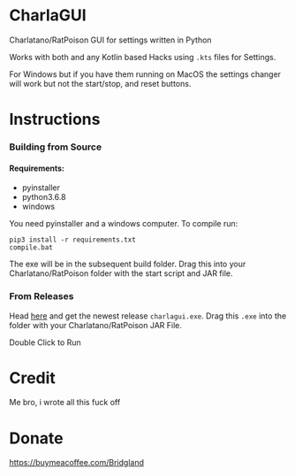 # CharlaGUI
Charlatano/RatPoison GUI for settings written in Python

Works with both and any Kotlin based Hacks using `.kts` files for Settings.

For Windows but if you have them running on MacOS the settings changer will work but not the start/stop, and reset buttons.

# Instructions

### Building from Source

#### Requirements:

- pyinstaller
- python3.6.8
- windows

You need pyinstaller and a windows computer. To compile run:

```
pip3 install -r requirements.txt
compile.bat
```

The exe will be in the subsequent build folder. Drag this into your Charlatano/RatPoison folder with the start script and JAR file.

### From Releases

Head [here](https://github.com/M4cs/CharlaGUI/releases) and get the newest release `charlagui.exe`. Drag this `.exe` into the folder with your Charlatano/RatPoison JAR File.

Double Click to Run

# Credit

Me bro, i wrote all this fuck off

# Donate

https://buymeacoffee.com/Bridgland
